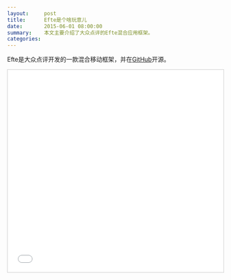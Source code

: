 ```yaml
---
layout:     post
title:      Efte是个啥玩意儿
date:       2015-06-01 08:00:00
summary:    本文主要介绍了大众点评的Efte混合应用框架。
categories:
---
```


Efte是大众点评开发的一款混合移动框架，并在[GitHub](https://github.com/efte)开源。

<iframe src="//www.slideshare.net/slideshow/embed_code/key/4eTomS9NHv8mdZ" width="629" height="472" frameborder="0" marginwidth="0" marginheight="0" scrolling="no" style="border:1px solid #CCC; border-width:1px; margin-bottom:5px; max-width: 100%;" allowfullscreen> </iframe>
